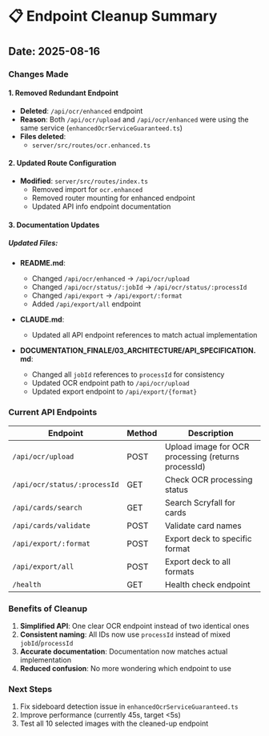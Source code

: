 # 📋 Endpoint Cleanup Summary

## Date: 2025-08-16

### Changes Made

#### 1. Removed Redundant Endpoint
- **Deleted**: `/api/ocr/enhanced` endpoint
- **Reason**: Both `/api/ocr/upload` and `/api/ocr/enhanced` were using the same service (`enhancedOcrServiceGuaranteed.ts`)
- **Files deleted**: 
  - `server/src/routes/ocr.enhanced.ts`

#### 2. Updated Route Configuration
- **Modified**: `server/src/routes/index.ts`
  - Removed import for `ocr.enhanced`
  - Removed router mounting for enhanced endpoint
  - Updated API info endpoint documentation

#### 3. Documentation Updates

##### Updated Files:
- **README.md**: 
  - Changed `/api/ocr/enhanced` → `/api/ocr/upload`
  - Changed `/api/ocr/status/:jobId` → `/api/ocr/status/:processId`
  - Changed `/api/export` → `/api/export/:format`
  - Added `/api/export/all` endpoint

- **CLAUDE.md**:
  - Updated all API endpoint references to match actual implementation
  
- **DOCUMENTATION_FINALE/03_ARCHITECTURE/API_SPECIFICATION.md**:
  - Changed all `jobId` references to `processId` for consistency
  - Updated OCR endpoint path to `/api/ocr/upload`
  - Updated export endpoint to `/api/export/{format}`

### Current API Endpoints

| Endpoint | Method | Description |
|----------|--------|-------------|
| `/api/ocr/upload` | POST | Upload image for OCR processing (returns processId) |
| `/api/ocr/status/:processId` | GET | Check OCR processing status |
| `/api/cards/search` | GET | Search Scryfall for cards |
| `/api/cards/validate` | POST | Validate card names |
| `/api/export/:format` | POST | Export deck to specific format |
| `/api/export/all` | POST | Export deck to all formats |
| `/health` | GET | Health check endpoint |

### Benefits of Cleanup
1. **Simplified API**: One clear OCR endpoint instead of two identical ones
2. **Consistent naming**: All IDs now use `processId` instead of mixed `jobId`/`processId`
3. **Accurate documentation**: Documentation now matches actual implementation
4. **Reduced confusion**: No more wondering which endpoint to use

### Next Steps
1. Fix sideboard detection issue in `enhancedOcrServiceGuaranteed.ts`
2. Improve performance (currently 45s, target <5s)
3. Test all 10 selected images with the cleaned-up endpoint